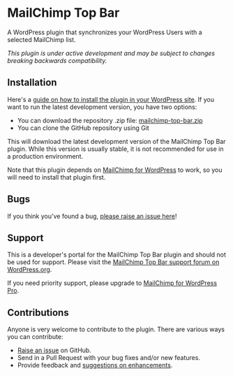 MailChimp Top Bar
==============

A WordPress plugin that synchronizes your WordPress Users with a selected MailChimp list. 

_This plugin is under active development and may be subject to changes breaking backwards compatibility._

Installation
------------

Here's a [guide on how to install the plugin in your WordPress site](https://wordpress.org/plugins/mailchimp-top-bar/installation/).
If you want to run the latest development version, you have two options:

* You can download the repository .zip file: [mailchimp-top-bar.zip](https://github.com/dannyvankooten/wp-mailchimp-top-bar/archive/master.zip)
* You can clone the GitHub repository using Git

This will download the latest development version of the MailChimp Top Bar plugin. While this version is usually stable,
it is not recommended for use in a production environment.

Note that this plugin depends on [MailChimp for WordPress](https://mc4wp.com/) to work, so you will need to install that plugin first.


Bugs
----
If you think you've found a bug, [please raise an issue here](https://github.com/dannyvankooten/wp-mailchimp-top-bar/issues?state=open)!

Support
-------
This is a developer's portal for the MailChimp Top Bar plugin and should not be used for support. Please visit the
[MailChimp Top Bar support forum on WordPress.org](https://wordpress.org/support/plugin/mailchimp-top-bar).

If you need priority support, please upgrade to [MailChimp for WordPress Pro](https://mc4wp.com/).

Contributions
-------------
Anyone is very welcome to contribute to the plugin. There are various ways you can contribute:

* [Raise an issue](https://github.com/dannyvankooten/wp-mailchimp-top-bar/issues) on GitHub.
* Send in a Pull Request with your bug fixes and/or new features.
* Provide feedback and [suggestions on enhancements](https://github.com/dannyvankooten/wp-mailchimp-top-bar/issues?direction=desc&labels=Enhancement&page=1&sort=created&state=open).